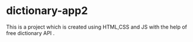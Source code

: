 # dictionary-app2
This is a project which is created using HTML,CSS and JS with the help of free dictionary API .
